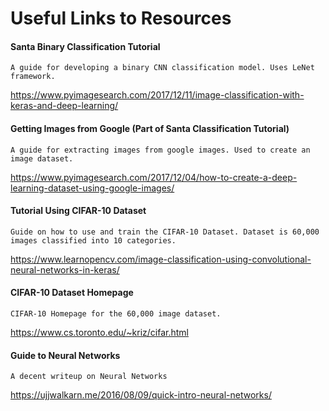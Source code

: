 # Useful Links to Resources

#### Santa Binary Classification Tutorial 
    A guide for developing a binary CNN classification model. Uses LeNet framework.
https://www.pyimagesearch.com/2017/12/11/image-classification-with-keras-and-deep-learning/

#### Getting Images from Google (Part of Santa Classification Tutorial)
    A guide for extracting images from google images. Used to create an image dataset.
https://www.pyimagesearch.com/2017/12/04/how-to-create-a-deep-learning-dataset-using-google-images/

#### Tutorial Using CIFAR-10 Dataset
    Guide on how to use and train the CIFAR-10 Dataset. Dataset is 60,000 images classified into 10 categories.
https://www.learnopencv.com/image-classification-using-convolutional-neural-networks-in-keras/

#### CIFAR-10 Dataset Homepage
    CIFAR-10 Homepage for the 60,000 image dataset. 
https://www.cs.toronto.edu/~kriz/cifar.html

#### Guide to Neural Networks
    A decent writeup on Neural Networks
https://ujjwalkarn.me/2016/08/09/quick-intro-neural-networks/
